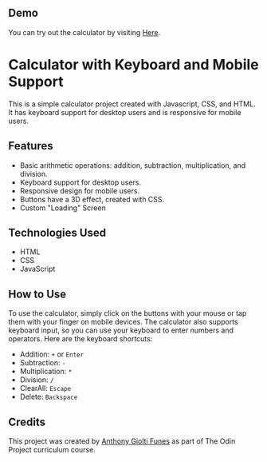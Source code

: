 ## Demo

You can try out the calculator by visiting [Here](https://gioant.github.io/Calculator/).

# Calculator with Keyboard and Mobile Support

This is a simple calculator project created with Javascript, CSS, and HTML. It has keyboard support for desktop users and is responsive for mobile users. 

## Features

- Basic arithmetic operations: addition, subtraction, multiplication, and division.
- Keyboard support for desktop users.
- Responsive design for mobile users.
- Buttons have a 3D effect, created with CSS.
- Custom "Loading" Screen 

## Technologies Used

- HTML
- CSS
- JavaScript

## How to Use

To use the calculator, simply click on the buttons with your mouse or tap them with your finger on mobile devices. The calculator also supports keyboard input, so you can use your keyboard to enter numbers and operators. Here are the keyboard shortcuts:

- Addition: `+` or `Enter`
- Subtraction: `-`
- Multiplication: `*`
- Division: `/`
- ClearAll: `Escape`
- Delete: `Backspace`

## Credits

This project was created by [Anthony Giolti Funes](https://github.com/gioant) as part of The Odin Project curriculum course. 

